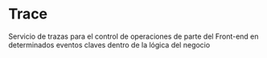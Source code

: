 # Trace
Servicio de trazas para el control de operaciones de parte del Front-end en determinados eventos claves dentro de la lógica del negocio
 
